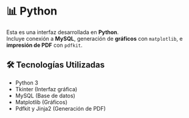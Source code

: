 # 📊 Python

Esta es una interfaz desarrollada en **Python**.  
Incluye conexión a **MySQL**, generación de **gráficos** con `matplotlib`, e **impresión de PDF** con `pdfkit`.

## 🛠️ Tecnologías Utilizadas
- Python 3
- Tkinter (Interfaz gráfica)
- MySQL (Base de datos)
- Matplotlib (Gráficos)
- Pdfkit y Jinja2 (Generación de PDF)

